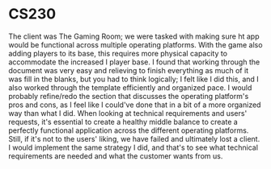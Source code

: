 # CS230
The client was The Gaming Room; we were tasked with making sure ht app would be functional across multiple operating platforms. With the game also adding players to its base, this requires more physical capacity to accommodate the increased I player base. 
I found that working through the document was very easy and relieving to finish everything as much of it was fill in the blanks, but you had to think logically; I felt like I did this, and I also worked through the template efficiently and organized pace. 
I would probably refine/redo the section that discusses the operating platform's pros and cons, as I feel like I could've done that in a bit of a more organized way than what I did. 
When looking at technical requirements and users' requests, it's essential to create a healthy middle balance to create a perfectly functional application across the different operating platforms. Still, if it's not to the users' liking, we have failed and ultimately lost a client. I would implement the same strategy I did, and that's to see what technical requirements are needed and what the customer wants from us.
